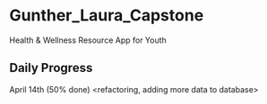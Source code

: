 # Gunther_Laura_Capstone
Health & Wellness Resource App for Youth

## Daily Progress
April 14th (50% done)
<refactoring, adding more data to database>
